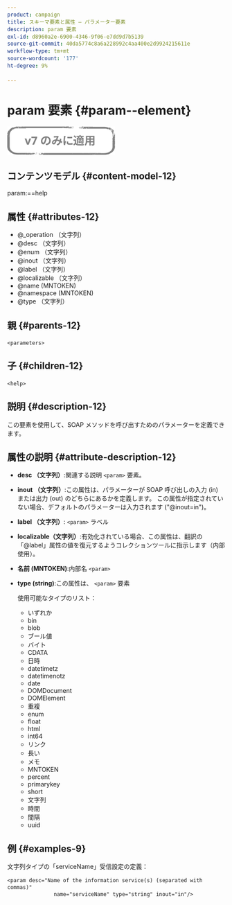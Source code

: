```yaml
---
product: campaign
title: スキーマ要素と属性 — パラメーター要素
description: param 要素
exl-id: d8960a2e-6900-4346-9f06-e7dd9d7b5139
source-git-commit: 40da5774c8a6a228992c4aa400e2d9924215611e
workflow-type: tm+mt
source-wordcount: '177'
ht-degree: 9%

---
```


# param 要素 {#param--element}

![](../../../assets/v7-only.svg)

## コンテンツモデル {#content-model-12}

param:==help

## 属性 {#attributes-12}

* @_operation （文字列）
* @desc （文字列）
* @enum （文字列）
* @inout （文字列）
* @label （文字列）
* @localizable （文字列）
* @name (MNTOKEN)
* @namespace (MNTOKEN)
* @type （文字列）

## 親 {#parents-12}

`<parameters>`

## 子 {#children-12}

`<help>`

## 説明 {#description-12}

この要素を使用して、SOAP メソッドを呼び出すためのパラメーターを定義できます。

## 属性の説明 {#attribute-description-12}

* **desc （文字列）**:関連する説明 `<param>` 要素。
* **inout （文字列）**:この属性は、パラメーターが SOAP 呼び出しの入力 (in) または出力 (out) のどちらにあるかを定義します。 この属性が指定されていない場合、デフォルトのパラメーターは入力されます (&quot;@inout=in&quot;)。
* **label （文字列）**: `<param>` ラベル
* **localizable（文字列）**:有効化されている場合、この属性は、翻訳の「@label」属性の値を復元するようコレクションツールに指示します（内部使用）。
* **名前 (MNTOKEN)**:内部名 `<param>`
* **type (string)**:この属性は、 `<param>` 要素

   使用可能なタイプのリスト：

   * いずれか
   * bin
   * blob
   * ブール値
   * バイト
   * CDATA
   * 日時
   * datetimetz
   * datetimenotz
   * date
   * DOMDocument
   * DOMElement
   * 重複
   * enum
   * float
   * html
   * int64
   * リンク
   * 長い
   * メモ
   * MNTOKEN
   * percent
   * primarykey
   * short
   * 文字列
   * 時間
   * 間隔
   * uuid

## 例 {#examples-9}

文字列タイプの「serviceName」受信設定の定義：

```
<param desc="Name of the information service(s) (separated with commas)"
               name="serviceName" type="string" inout="in"/>
```
